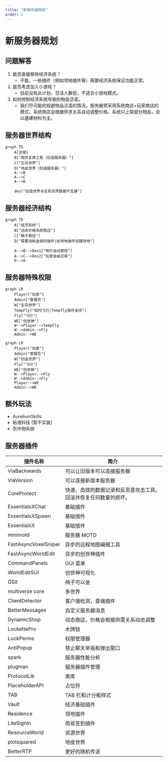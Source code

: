 ```yaml
---
title: "新服务器规划"
order: 2
---
```


# 新服务器规划

## 问题解答

1. 能否直接移除经济系统？
   - 不能，一些插件（例如领地插件等）需要经济系统保证功能正常。
2. 是否考虑加入小游戏？
   - 目前没有此计划，日活人数低，不适合小游戏模式。
3. 如何控制经济系统导致的物品泛滥。
   - 我们尽可能的规避物品泛滥的情况。服务器预采用系统商店+玩家商店的模式。系统商店会根据供求关系自动调整价格。系统只上架部分物品，会以基建材料为主。

## 服务器世界结构

```mermaid
graph TD
	A[主城]
	B["西农复原工程（创造服务器）"]
	C["生存世界"]
	D["地皮世界（创造服务器）"]
	A-->B
	A-->C
	A-->D

	des["创造世界与生存世界数据不互通"]
```

## 服务器经济结构

```mermaid
graph TD
	A["经济系统"]
	B["动态价格系统商店"]
	C["箱子商店"]
	D["需要消耗金钱的插件|如领地插件创建领地"]

	A-->B-->Des1["物价自动管控"]
	A-->C-->Des2["玩家自由交易"]
	D-->A
```

## 服务器特殊权限

```mermaid
graph LR
	Player["玩家"]
	Admin["管理员"]
	W["生存世界"]
	TempFly["临时飞行|Tempfly插件支持"]
	Fly["飞行"]
	WE["创世神"]
	W-->Player-->TempFly
	W-->Admin-->Fly
	Admin-->WE

```

```mermaid
graph LR
	Player["玩家"]
	Admin["管理员"]
	W["创造世界"]
	Fly["飞行"]
	WE["创世神"]
	W-->Player-->Fly
	W-->Admin-->Fly
	Player-->WE
	Admin-->WE
```

## 额外玩法

- AureliumSkills
- 粘液科技 [暂不实装]
- 农作物系统

## 服务器插件

| 插件名称             | 简介                                                             |
| -------------------- | ---------------------------------------------------------------- |
| ViaBackwards         | 可以让旧版本可以连接服务器                                       |
| ViaVersion           | 可以连接新版本服务器                                             |
| CoreProtect          | 快速、高效的数据记录和反恶意攻击工具。回滚并恢复任何数量的损坏。 |
| EssentialsXChat      | 基础插件                                                         |
| EssentialsXSpawn     | 基础插件                                                         |
| EssentialsX          | 基础插件                                                         |
| minimotd             | 服务器 MOTD                                                      |
| FastAsyncVoxelSniper | 异步的远程地图编辑工具                                           |
| FastAsyncWorldEdit   | 异步的创世神插件                                                 |
| CommandPanels        | GUI 菜单                                                         |
| WorldEditSUI         | 创世神可视化                                                     |
| GSit                 | 椅子可以坐                                                       |
| multiverse core      | 多世界                                                           |
| ClientDetector       | 客户端检测，查端插件                                             |
| BetterMessages       | 自定义服务器消息                                                 |
| DynamicShop          | 动态商店，价格会根据供需关系动态调整                             |
| LockettePro          | 木牌锁                                                           |
| LuckPerms            | 权限管理器                                                       |
| AntiPopup            | 禁止聊天举报和弹出窗口                                           |
| spark                | 服务器性能分析                                                   |
| plugman              | 服务器插件管理                                                   |
| ProtocolLib          | 类库                                                             |
| PlaceholderAPI       | 占位符                                                           |
| TAB                  | TAB 栏和计分板样式                                               |
| Vault                | 经济基础插件                                                     |
| Residence            | 领地插件                                                         |
| LiteSignIn           | 简易签到插件                                                     |
| ResourceWorld        | 资源世界                                                         |
| plotsquared          | 地皮世界                                                         |
| BetterRTP            | 更好的随机传送                                                   |
